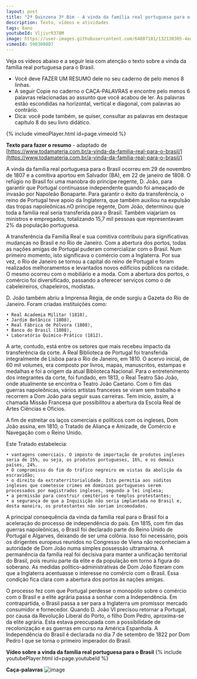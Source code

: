 ```yaml
---
layout: post
title: "2ª Quinzena 3º Bim - A vinda da família real portuguesa para o Brasil"
description: Texto, vídeos e atividades
tags: 8ano
youtubeId: VljivrR378M
image: https://user-images.githubusercontent.com/64807181/132130305-4ed7c1cc-9a0f-4960-a55c-e950407db2da.png
vimeoId: 598300807 
---
```


Veja os vídeos abaixo e a seguir leia com atenção o texto sobre a vinda da família real portuguesa para o Brasil. 

- Você deve FAZER UM RESUMO dele no seu caderno de pelo menos 8 linhas. 
- A seguir Copie no caderno o CAÇA-PALAVRAS e encontre pelo menos 6 palavras relacionadas ao assunto que você acabou de ler. As palavras estão escondidas na horizontal, vertical e diagonal, com palavras ao contrário. 
- Dica: você pode também, se quiser, consultar as palavras em destaque capítulo 8 do seu livro didático.

{% include vimeoPlayer.html id=page.vimeoId %}

**Texto para fazer o resumo** - adaptado de [https://www.todamateria.com.br/a-vinda-da-familia-real-para-o-brasil/](https://www.todamateria.com.br/a-vinda-da-familia-real-para-o-brasil/)

A vinda da família real portuguesa para o Brasil ocorreu em 29 de novembro de 1807 e a comitiva aportou em Salvador (BA), em 22 de janeiro de 1808. O refúgio no Brasil foi uma manobra do príncipe regente, D. João, para garantir que Portugal continuasse independente quando foi ameaçado de invasão por Napoleão Bonaparte. Para garantir o êxito da transferência, o reino de Portugal teve apoio da Inglaterra, que também auxiliou na expulsão das tropas napoleônicas.nO príncipe regente, Dom João, determinou que toda a família real seria transferida para o Brasil. Também viajariam os ministros e empregados, totalizando 15,7 mil pessoas que representavam 2% da população portuguesa.

A transferência da Família Real e sua comitiva contribuiu para significativas mudanças no Brasil e no Rio de Janeiro. Com a abertura dos portos, todas as nações amigas de Portugal puderam comercializar com o Brasil. Num primeiro momento, isto significava o comércio com a Inglaterra. Por sua vez, o Rio de Janeiro se tornou a capital do reino de Portugal e foram realizados melhoramentos e levantados novos edifícios públicos na cidade. O mesmo ocorreu com o mobiliário e a moda. Com a abertura dos portos, o comércio foi diversificado, passando a oferecer serviços como o de cabeleireiros, chapeleiros, modistas.

D. João também abriu a Imprensa Régia, de onde surgiu a Gazeta do Rio de Janeiro. Foram criadas instituições como:

    • Real Academia Militar (1810),
    • Jardim Botânico (1808),
    • Real Fábrica de Pólvora (1808),
    • Banco do Brasil (1808),
    • Laboratório Químico-Prático (1812).

A arte, contudo, está entre os setores que mais recebeu impacto da transferência da corte. A Real Biblioteca de Portugal foi transferida integralmente de Lisboa para o Rio de Janeiro, em 1810. O acervo inicial, de 60 mil volumes, era composto por livros, mapas, manuscritos, estampas e medalhas e foi a origem da atual Biblioteca Nacional. Para o entretenimento dos integrantes da corte, foi fundado, em 1813, o Real Teatro São João, onde atualmente se encontra o Teatro João Caetano. Com o fim das guerras napoleônicas, vários artistas franceses se viram sem trabalho e recorrem a Dom João para seguir suas carreiras. Tem início, assim, a chamada Missão Francesa que possibilitou a abertura da Escola Real de Artes Ciências e Oficios.

A fim de estreitar os laços comerciais e políticos com os ingleses, Dom João assina, em 1810, o Tratado de Aliança e Amizade, de Comércio e Navegação com o Reino Unido.

Este Tratado estabelecia:

    • vantagens comerciais. O imposto de importação de produtos ingleses seria de 15%, ou seja, os produtos portugueses, 16%, e os demais países, 24%.
    • O compromisso do fim do tráfico negreiro em vistas da abolição da escravidão;
    • o direito da extraterritorialidade. Isto permitia aos súditos ingleses que cometesse crimes em domínios portugueses serem processados por magistrados ingleses, segundo a lei inglesa;
    • a permissão para construir cemitérios e templos protestantes;
    • a segurança de que a Inquisição não seria implantada no Brasil e, desta maneira, os protestantes não seriam incomodados.

A principal consequência da vinda da família real para o Brasil foi a aceleração do processo de independência do país. Em 1815, com fim das guerras napoleônicas, o Brasil foi declarado parte do Reino Unido de Portugal e Algarves, deixando de ser uma colônia.
Isso foi necessário, pois os dirigentes europeus reunidos no Congresso de Viena não reconheciam a autoridade de Dom João numa simples possessão ultramarina. A permanência da família real foi decisiva para manter a unificação territorial do Brasil, pois reuniu parte da elite e da população em torno à figura do soberano. As medidas político-administrativas de Dom João fizeram com que a Inglaterra acentuasse o interesse no comércio com o Brasil. Essa condição fica clara com a abertura dos portos às nações amigas.

O processo fez com que Portugal perdesse o monopólio sobre o comércio com o Brasil e a elite agrária passa a sonhar com a Independência. Em contrapartida, o Brasil passa a ser para a Inglaterra um promissor mercado consumidor e fornecedor. Quando D. João VI precisou retornar a Portugal, por causa da Revolução Liberal do Porto, o filho Dom Pedro, aproxima-se da elite agrária. Esta estava preocupada com a possibilidade de recolonização e as guerras em curso na América Espanhola. A Independência do Brasil é declarada no dia 7 de setembro de 1822 por Dom Pedro I que se torna o primeiro imperador do Brasil.

**Vídeo sobre a vinda da família real portuguesa para o Brasil**
{% include youtubePlayer.html id=page.youtubeId %}

**Caça-palavras**
![image](https://user-images.githubusercontent.com/64807181/132130305-4ed7c1cc-9a0f-4960-a55c-e950407db2da.png)

